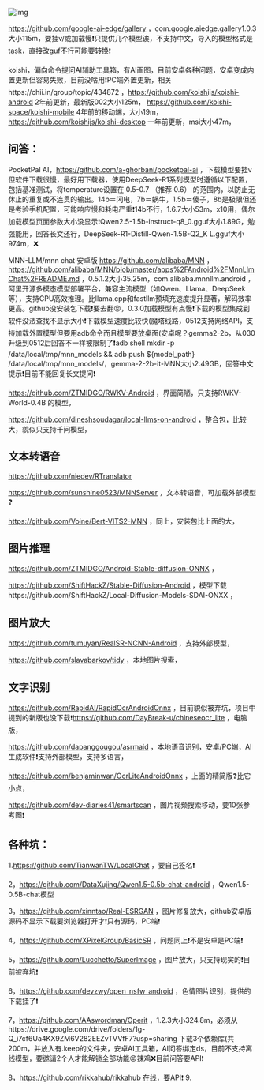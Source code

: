 ![img](https://hitscounter.dev/api/hit?url=https://github.com/oldsento/Android-AI-tools-collection&label=&icon=eye&color=%2380cbc4&message=&style=flat&tz=UTC)

https://github.com/google-ai-edge/gallery ，com.google.aiedge.gallery1.0.3大小115m，要挂v/或加载慢❗只提供几个模型诶，不支持中文，导入的模型格式是task，直接改guf不行可能要转换❗

koishi，偏向命令提问AI辅助工具箱，有AI画图，目前安卓各种问题，安卓变成内置更新但容易失败，目前没啥用❗PC端外置更新，相关https://chii.in/group/topic/434872 ，https://github.com/koishijs/koishi-android 2年前更新，最新版002大小125m，
https://github.com/koishi-space/koishi-mobile 4年前的移动端，大小19m， https://github.com/koishijs/koishi-desktop 一年前更新，msi大小47m，

## 问答：
PocketPal AI，https://github.com/a-ghorbani/pocketpal-ai ，下载模型要挂v但软件下载很慢，最好用下载器，使用DeepSeek-R1系列模型时遵循以下配置，包括基准测试，将temperature设置在 0.5-0.7 （推荐 0.6） 的范围内，以防止无休止的重复或不连贯的输出。14b＝闪电，7b＝蜗牛，1.5b＝傻子，8b是极限但还是考验手机配置，可能响应慢和耗电严重❗14b不行，1.6.7大小53m，x10用，偶尔加载模型页面参数大小没显示❗Qwen2.5-1.5b-instruct-q8_0.gguf大小1.89G，勉强能用，回答长文还行，DeepSeek-R1-Distill-Qwen-1.5B-Q2_K
L.gguf大小974m，❌

MNN-LLM/mnn chat 安卓版
https://github.com/alibaba/MNN ，https://github.com/alibaba/MNN/blob/master/apps%2FAndroid%2FMnnLlmChat%2FREADME.md ，0.5.1.2大小35.25m，com.alibaba.mnnllm.android ，阿里开源多模态模型部署平台，兼容主流模型（如Qwen、Llama、DeepSeek等），支持CPU高效推理。比llama.cpp和fastllm预填充速度提升显著，解码效率更高。​github没安装包下载❗要去翻😡，0.3.0加载模型有点慢❗下载的模型集成到软件没法查找不显示大小❗下载模型速度比较快(魔塔线路，0512支持网络API，支持加载外置模型但要用adb命令而且模型要放桌面(安卓呢？gemma2-2b，从030升级到0512后回答不一样被限制了❗adb shell mkdir -p /data/local/tmp/mnn_models && adb push ${model_path} /data/local/tmp/mnn_models/，gemma-2-2b-it-MNN大小2.49GB，回答中文提示❗目前不能回复长文提问❗

https://github.com/ZTMIDGO/RWKV-Android ，界面简陋，只支持RWKV-World-0.4B 的模型，

https://github.com/dineshsoudagar/local-llms-on-android ，整合包，比较大，貌似只支持千问模型，

## 文本转语音
https://github.com/niedev/RTranslator

https://github.com/sunshine0523/MNNServer ，文本转语音，可加载外部模型❓

https://github.com/Voine/Bert-VITS2-MNN ，同上，安装包比上面的大，


## 图片推理
https://github.com/ZTMIDGO/Android-Stable-diffusion-ONNX ，

https://github.com/ShiftHackZ/Stable-Diffusion-Android ，模型下载https://github.com/ShiftHackZ/Local-Diffusion-Models-SDAI-ONXX ，

## 图片放大
https://github.com/tumuyan/RealSR-NCNN-Android ，支持外部模型，

https://github.com/slavabarkov/tidy ，本地图片搜索，

## 文字识别
https://github.com/RapidAI/RapidOcrAndroidOnnx ，目前貌似被弃坑，项目中提到的新版也没下载❗https://github.com/DayBreak-u/chineseocr_lite ，电脑版，

https://github.com/dapanggougou/asrmaid ，本地语音识别，安卓/PC端，AI生成软件❗支持外部模型，支持多语言，

https://github.com/benjaminwan/OcrLiteAndroidOnnx ，上面的精简版❓比它小点，

https://github.com/dev-diaries41/smartscan ，图片视频搜索移动，要10张参考图❗

## 各种坑：
1.https://github.com/TianwanTW/LocalChat ，要自己签名❗

2，https://github.com/DataXujing/Qwen1.5-0.5b-chat-android ，Qwen1.5-0.5B-chat模型

3，https://github.com/xinntao/Real-ESRGAN ，图片修复放大，github安卓版源码不显示下载要浏览器打开才❗只有源码，PC端❗

4，https://github.com/XPixelGroup/BasicSR ，问题同上❗不是安卓是PC端❗

5，https://github.com/Lucchetto/SuperImage ，图片放大，只支持现实的❗目前被弃坑❗

6，https://github.com/devzwy/open_nsfw_android ，色情图片识别，提供的下载挂了❗

7，https://github.com/AAswordman/Operit ，1.2.3大小324.8m，必须从https://drive.google.com/drive/folders/1g-Q_i7cf6Ua4KX9ZM6V282EEZvTVVfF7?usp=sharing 下载3个依赖库(共200m，并放入有.keep的文件夹，安卓AI工具箱，AI问答绑定ds，目前不支持离线模型，要邀请2个人才能解锁全部功能😡辣鸡❌目前问答要API❗️

8，https://github.com/rikkahub/rikkahub 在线，要API❗️
9. 